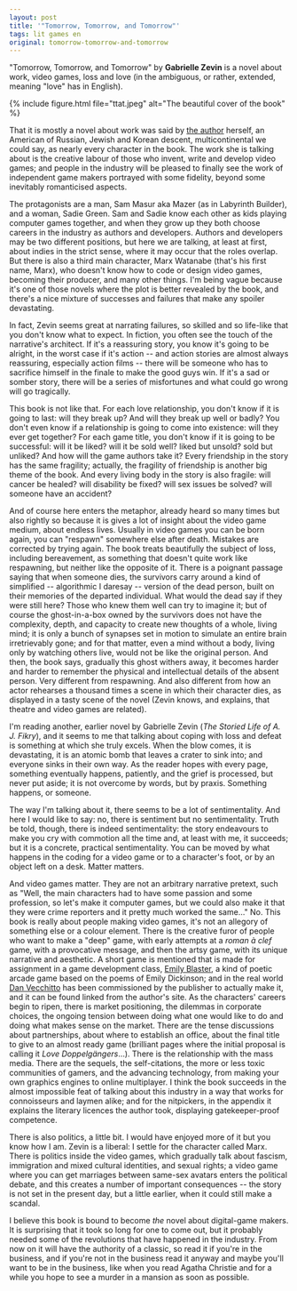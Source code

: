 ```yaml
---
layout: post
title: '"Tomorrow, Tomorrow, and Tomorrow"'
tags: lit games en
original: tomorrow-tomorrow-and-tomorrow
---
```

"Tomorrow, Tomorrow, and Tomorrow" by **Gabrielle Zevin** is a novel about work, video games, loss and love (in the ambiguous, or rather, extended, meaning "love" has in English).

{% include figure.html file="ttat.jpeg" alt="The beautiful cover of the book" %}

That it is mostly a novel about work was said by [the author](https://gabriellezevin.com/about-gabrielle/) herself, an American of Russian, Jewish and Korean descent, multicontinental we could say, as nearly every character in the book. The work she is talking about is the creative labour of those who invent, write and develop video games; and people in the industry will be pleased to finally see the work of independent game makers portrayed with some fidelity, beyond some inevitably romanticised aspects.

The protagonists are a man, Sam Masur aka Mazer (as in Labyrinth Builder), and a woman, Sadie Green. Sam and Sadie know each other as kids playing computer games together, and when they grow up they both choose careers in the industry as authors and developers. Authors and developers may be two different positions, but here we are talking, at least at first, about indies in the strict sense, where it may occur that the roles overlap. But there is also a third main character, Marx Watanabe (that's his first name, Marx), who doesn't know how to code or design video games, becoming their producer, and many other things. I'm being vague because it's one of those novels where the plot is better revealed by the book, and there's a nice mixture of successes and failures that make any spoiler devastating.

In fact, Zevin seems great at narrating failures, so skilled and so life-like that you don't know what to expect. In fiction, you often see the touch of the narrative's architect. If it's a reassuring story, you know it's going to be alright, in the worst case if it's action -- and action stories are almost always reassuring, especially action films -- there will be someone who has to sacrifice himself in the finale to make the good guys win. If it's a sad or somber story, there will be a series of misfortunes and what could go wrong will go tragically.

This book is not like that. For each love relationship, you don't know if it is going to last: will they break up? And will they break up well or badly? You don't even know if a relationship is going to come into existence: will they ever get together? For each game title, you don't know if it is going to be successful: will it be liked? will it be sold well? liked but unsold? sold but unliked? And how will the game authors take it? Every friendship in the story has the same fragility; actually, the fragility of friendship is another big theme of the book. And every living body in the story is also fragile: will cancer be healed? will disability be fixed? will sex issues be solved? will someone have an accident?

And of course here enters the metaphor, already heard so many times but also rightly so because it is gives a lot of insight about the video game medium, about endless lives. Usually in video games you can be born again, you can "respawn" somewhere else after death. Mistakes are corrected by trying again. The book treats beautifully the subject of loss, including bereavement, as something that doesn't quite work like respawning, but neither like the opposite of it. There is a poignant passage saying that when someone dies, the survivors carry around a kind of simplified -- algorithmic I daresay -- version of the dead person, built on their memories of the departed individual. What would the dead say if they were still here? Those who knew them well can try to imagine it; but of course the ghost-in-a-box owned by the survivors does not have the complexity, depth, and capacity to create new thoughts of a whole, living mind; it is only a bunch of synapses set in motion to simulate an entire brain irretrievably gone; and for that matter, even a mind without a body, living only by watching others live, would not be like the original person. And then, the book says, gradually this ghost withers away, it becomes harder and harder to remember the physical and intellectual details of the absent person. Very different from respawning. And also different from how an actor rehearses a thousand times a scene in which their character dies, as displayed in a tasty scene of the novel (Zevin knows, and explains, that theatre and video games are related).

I'm reading another, earlier novel by Gabrielle Zevin (*The Storied Life of A. J. Fikry*), and it seems to me that talking about coping with loss and defeat is something at which she truly excels. When the blow comes, it is devastating, it is an atomic bomb that leaves a crater to sink into; and everyone sinks in their own way. As the reader hopes with every page, something eventually happens, patiently, and the grief is processed, but never put aside; it is not overcome by words, but by praxis. Something happens, or someone.

The way I'm talking about it, there seems to be a lot of sentimentality. And here I would like to say: no, there is sentiment but no sentimentality. Truth be told, though, there is indeed sentimentality: the story endeavours to make you cry with commotion all the time and, at least with me, it succeeds; but it is a concrete, practical sentimentality. You can be moved by what happens in the coding for a video game or to a character's foot, or by an object left on a desk. Matter matters.

And video games matter. They are not an arbitrary narrative pretext, such as "Well, the main characters had to have some passion and some profession, so let's make it computer games, but we could also make it that they were crime reporters and it pretty much worked the same…" No. This book is really about people making video games, it's not an allegory of something else or a colour element. There is the creative furor of people who want to make a "deep" game, with early attempts at a *roman à clef* game, with a provocative message, and then the artsy game, with its unique narrative and aesthetic. A short game is mentioned that is made for assignment in a game development class, [Emily Blaster](https://gabriellezevin.com/emilyblastergame/), a kind of poetic arcade game based on the poems of Emily Dickinson; and in the real world [Dan Vecchitto](https://www.vecchitto.design/) has been commissioned by the publisher to actually make it, and it can be found linked from the author's site. As the characters' careers begin to ripen, there is market positioning, the dilemmas in corporate choices, the ongoing tension between doing what one would like to do and doing what makes sense on the market. There are the tense discussions about partnerships, about where to establish an office, about the final title to give to an almost ready game (brilliant pages where the initial proposal is calling it *Love Doppelgängers*…). There is the relationship with the mass media. There are the sequels, the self-citations, the more or less toxic communities of gamers, and the advancing technology, from making your own graphics engines to online multiplayer. I think the book succeeds in the almost impossible feat of talking about this industry in a way that works for connoisseurs and laymen alike; and for the nitpickers, in the appendix it explains the literary licences the author took, displaying gatekeeper-proof competence.

There is also politics, a little bit. I would have enjoyed more of it but you know how I am. Zevin is a liberal: I settle for the character called Marx. There is politics inside the video games, which gradually talk about fascism, immigration and mixed cultural identities, and sexual rights; a video game where you can get marriages between same-sex avatars enters the political debate, and this creates a number of important consequences -- the story is not set in the present day, but a little earlier, when it could still make a scandal.

I believe this book is bound to become *the* novel about digital-game makers. It is surprising that it took so long for one to come out, but it probably needed some of the revolutions that have happened in the industry. From now on it will have the authority of a classic, so read it if you're in the business, and if you're not in the business read it anyway and maybe you'll want to be in the business, like when you read Agatha Christie and for a while you hope to see a murder in a mansion as soon as possible.